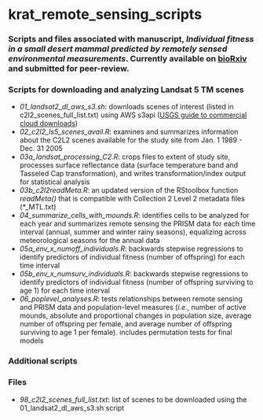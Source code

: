 # krat_remote_sensing_scripts

### Scripts and files associated with manuscript, *Individual fitness in a small desert mammal predicted by remotely sensed environmental measurements*. Currently available on [bioRxiv](https://www.biorxiv.org/[link]) and submitted for peer-review.

### Scripts for downloading and analyzing Landsat 5 TM scenes 
* *01_landsat2_dl_aws_s3.sh*: downloads scenes of interest (listed in c2l2_scenes_full_list.txt) using AWS s3api ([USGS guide to commercial cloud downloads](https://prd-wret.s3.us-west-2.amazonaws.com/assets/palladium/production/atoms/files/LSDS-2032-Landsat-Commercial-Cloud-Direct-Access-Users-Guide-v2.pdf.pdf))
* *02_c2l2_ls5_scenes_avail.R*: examines and summarizes information about the C2L2 scenes available for the study site from Jan. 1 1989 - Dec. 31 2005
* *03a_landsat_processing_C2.R*: crops files to extent of study site, processes surface reflectance data (surface temperature band and Tasseled Cap transformation), and writes transformation/index output for statistical analysis
* *03b_c2l2readMeta.R*: an updated version of the RStoolbox function *readMeta()* that is compatible with Collection 2 Level 2 metadata files (*_MTL.txt)
* *04_summarize_cells_with_mounds.R*: identifies cells to be analyzed for each year and summarizes remote sensing the PRISM data for each time interval (annual, summer and winter rainy seasons), equalizing across meteorological seasons for the annual data
* *05a_env_x_numoff_individuals.R*: backwards stepwise regressions to identify predictors of individual fitness (number of offspring) for each time interval
* *05b_env_x_numsurv_individuals.R*: backwards stepwise regressions to identify predictors of individual fitness (number of offspring surviving to age 1) for each time interval
* *06_poplevel_analyses.R*: tests relationships between remote sensing and PRISM data and population-level measures (*i.e.*, number of active mounds, absolute and proportional changes in population size, average number of offspring per female, and average number of offspring surviving to age 1 per female). includes permutation tests for final models

### Additional scripts


### Files
* *98_c2l2_scenes_full_list.txt*: list of scenes to be downloaded using the 01_landsat2_dl_aws_s3.sh script